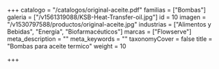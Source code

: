 +++
catalogo = "/catalogos/original-aceite.pdf"
familias = ["Bombas"]
galeria = ["/v1561319088/KSB-Heat-Transfer-oil.jpg"]
id = 10
imagen = "/v1530797588/productos/original-aceite.jpg"
industrias = ["Alimentos y Bebidas", "Energía", "Biofarmacéuticos"]
marcas = ["Flowserve"]
meta_description = ""
meta_keywords = ""
taxonomyCover = false
title = "Bombas para aceite termico"
weight = 10

+++
